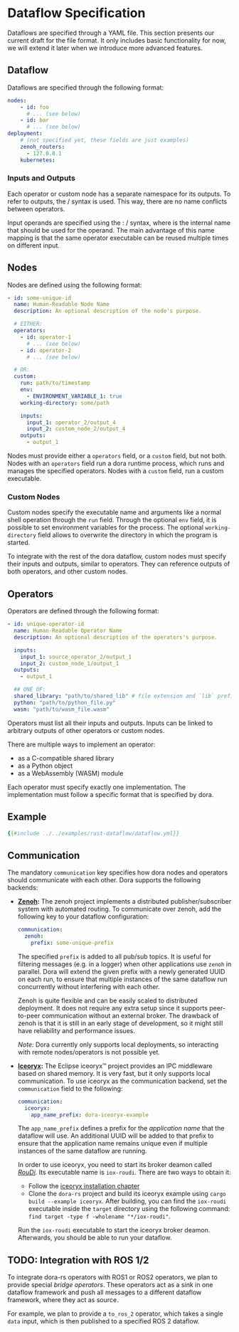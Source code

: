 # Dataflow Specification

Dataflows are specified through a YAML file. This section presents our current draft for the file format. It only includes basic functionality for now, we will extend it later when we introduce more advanced features.

## Dataflow

Dataflows are specified through the following format:

```yaml
nodes:
    - id: foo
      # ... (see below)
    - id: bar
      # ... (see below)
deployment:
    # (not specified yet, these fields are just examples)
    zenoh_routers:
      - 127.0.0.1
    kubernetes:
```

### Inputs and Outputs

Each operator or custom node has a separate namespace for its outputs. To refer to outputs, the <operator>/<output> syntax is used. This way, there are no name conflicts between operators.

Input operands are specified using the <name>: <operator>/<output> syntax, where <data> is the internal name that should be used for the operand. The main advantage of this name mapping is that the same operator executable can be reused multiple times on different input.

## Nodes

Nodes are defined using the following format:

```yaml
- id: some-unique-id
  name: Human-Readable Node Name
  description: An optional description of the node's purpose.

  # EITHER:
  operators:
    - id: operator-1
      # ... (see below)
    - id: operator-2
      # ... (see below)

  # OR:
  custom:
    run: path/to/timestamp
    env:
      - ENVIRONMENT_VARIABLE_1: true
    working-directory: some/path

    inputs:
      input_1: operator_2/output_4
      input_2: custom_node_2/output_4
    outputs:
      - output_1
```

Nodes must provide either a `operators` field, or a `custom` field, but not both. Nodes with an `operators` field run a dora runtime process, which runs and manages the specified operators. Nodes with a `custom` field, run a custom executable.

### Custom Nodes

Custom nodes specify the executable name and arguments like a normal shell operation through the `run` field. Through the optional `env` field, it is possible to set environment variables for the process. The optional `working-directory` field allows to overwrite the directory in which the program is started.

To integrate with the rest of the dora dataflow, custom nodes must specify their inputs and outputs, similar to operators. They can reference outputs of both operators, and other custom nodes.

## Operators

Operators are defined through the following format:

```yaml
- id: unique-operator-id
  name: Human-Readable Operator Name
  description: An optional description of the operators's purpose.

  inputs:
    input_1: source_operator_2/output_1
    input_2: custom_node_1/output_1
  outputs:
    - output_1

  ## ONE OF:
  shared_library: "path/to/shared_lib" # file extension and `lib` prefix are added automatically
  python: "path/to/python_file.py"
  wasm: "path/to/wasm_file.wasm"
```

Operators must list all their inputs and outputs. Inputs can be linked to arbitrary outputs of other operators or custom nodes.

There are multiple ways to implement an operator:

- as a C-compatible shared library
- as a Python object
- as a WebAssembly (WASM) module

Each operator must specify exactly one implementation. The implementation must follow a specific format that is specified by dora.

## Example

```yaml
{{#include ../../examples/rust-dataflow/dataflow.yml}}
```
## Communication

The mandatory `communication` key specifies how dora nodes and operators should communicate with each other. Dora supports the following backends:

- **[Zenoh](https://zenoh.io/):** The zenoh project implements a distributed publisher/subscriber system with automated routing. To communicate over zenoh, add the following key to your dataflow configuration:

  ```yaml
  communication:
    zenoh:
      prefix: some-unique-prefix
  ```

  The specified `prefix` is added to all pub/sub topics. It is useful for filtering messages (e.g. in a logger) when other applications use `zenoh` in parallel. Dora will extend the given prefix with a newly generated UUID on each run, to ensure that multiple instances of the same dataflow run concurrently without interfering with each other.

  Zenoh is quite flexible and can be easily scaled to distributed deployment. It does not require any extra setup since it supports peer-to-peer communication without an external broker. The drawback of zenoh is that it is still in an early stage of development, so it might still have reliability and performance issues.

  _Note:_ Dora currently only supports local deployments, so interacting with remote nodes/operators is not possible yet.

- **[Iceoryx](https://iceoryx.io/):** The Eclipse iceoryx™ project provides an IPC middleware based on shared memory. It is very fast, but it only supports local communication. To use iceoryx as the communication backend, set the  `communication` field to the following:

  ```yaml
  communication:
    iceoryx:
      app_name_prefix: dora-iceoryx-example
  ```

  The `app_name_prefix` defines a prefix for the _application name_ that the dataflow will use. An additional UUID will be added to that prefix to ensure that the application name remains unique even if multiple instances of the same dataflow are running.

  In order to use iceoryx, you need to start its broker deamon called [_RouDi_](https://iceoryx.io/v2.0.2/getting-started/overview/#roudi). Its executable name is `iox-roudi`. There are two ways to obtain it:

  - Follow the [iceoryx installation chapter](https://iceoryx.io/v2.0.2/getting-started/installation/)
  - Clone the `dora-rs` project and build its iceoryx example using `cargo build --example iceoryx`. After building, you can find the `iox-roudi` executable inside the `target` directory using the following command: `find target -type f -wholename "*/iox-roudi"`.

  Run the `iox-roudi` executable to start the iceoryx broker deamon. Afterwards, you should be able to run your dataflow.

## TODO: Integration with ROS 1/2

To integrate dora-rs operators with ROS1 or ROS2 operators, we plan to provide special _bridge operators_. These operators act as a sink in one dataflow framework and push all messages to a different dataflow framework, where they act as source.

For example, we plan to provide a `to_ros_2` operator, which takes a single `data` input, which is then published to a specified ROS 2 dataflow.

